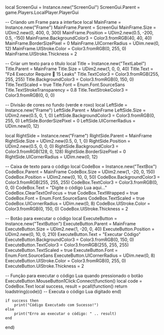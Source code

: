local ScreenGui = Instance.new("ScreenGui")
ScreenGui.Parent = game.Players.LocalPlayer.PlayerGui

-- Criando um Frame para a interface
local MainFrame = Instance.new("Frame")
MainFrame.Parent = ScreenGui
MainFrame.Size = UDim2.new(0, 400, 0, 300)
MainFrame.Position = UDim2.new(0.5, -200, 0.5, -150)
MainFrame.BackgroundColor3 = Color3.fromRGB(40, 40, 40)
MainFrame.BorderSizePixel = 0
MainFrame.UICornerRadius = UDim.new(0, 12)
MainFrame.UIStroke.Color = Color3.fromRGB(0, 255, 0)
MainFrame.UIStroke.Thickness = 2

-- Criar um texto para o título
local Title = Instance.new("TextLabel")
Title.Parent = MainFrame
Title.Size = UDim2.new(1, 0, 0, 40)
Title.Text = "Fz4 Executor Require 🤝 15 Leaks"
Title.TextColor3 = Color3.fromRGB(255, 255, 255)
Title.BackgroundColor3 = Color3.fromRGB(0, 150, 0)
Title.TextScaled = true
Title.Font = Enum.Font.SourceSans
Title.TextStrokeTransparency = 0.8
Title.TextStrokeColor3 = Color3.fromRGB(0, 0, 0)

-- Divisão de cores no fundo (verde e roxo)
local LeftSide = Instance.new("Frame")
LeftSide.Parent = MainFrame
LeftSide.Size = UDim2.new(0.5, 0, 1, 0)
LeftSide.BackgroundColor3 = Color3.fromRGB(0, 255, 0)
LeftSide.BorderSizePixel = 0
LeftSide.UICornerRadius = UDim.new(0, 12)

local RightSide = Instance.new("Frame")
RightSide.Parent = MainFrame
RightSide.Size = UDim2.new(0.5, 0, 1, 0)
RightSide.Position = UDim2.new(0.5, 0, 0, 0)
RightSide.BackgroundColor3 = Color3.fromRGB(128, 0, 128)
RightSide.BorderSizePixel = 0
RightSide.UICornerRadius = UDim.new(0, 12)

-- Caixa de texto para o código
local CodeBox = Instance.new("TextBox")
CodeBox.Parent = MainFrame
CodeBox.Size = UDim2.new(1, -20, 0, 150)
CodeBox.Position = UDim2.new(0, 10, 0, 50)
CodeBox.BackgroundColor3 = Color3.fromRGB(255, 255, 255)
CodeBox.TextColor3 = Color3.fromRGB(0, 0, 0)
CodeBox.Text = "Digite o código Lua aqui..."
CodeBox.ClearTextOnFocus = true
CodeBox.TextWrapped = true
CodeBox.Font = Enum.Font.SourceSans
CodeBox.TextScaled = true
CodeBox.UICornerRadius = UDim.new(0, 8)
CodeBox.UIStroke.Color = Color3.fromRGB(0, 150, 0)
CodeBox.UIStroke.Thickness = 2

-- Botão para executar o código
local ExecuteButton = Instance.new("TextButton")
ExecuteButton.Parent = MainFrame
ExecuteButton.Size = UDim2.new(1, -20, 0, 40)
ExecuteButton.Position = UDim2.new(0, 10, 0, 210)
ExecuteButton.Text = "Executar Código"
ExecuteButton.BackgroundColor3 = Color3.fromRGB(0, 150, 0)
ExecuteButton.TextColor3 = Color3.fromRGB(255, 255, 255)
ExecuteButton.TextScaled = true
ExecuteButton.Font = Enum.Font.SourceSans
ExecuteButton.UICornerRadius = UDim.new(0, 8)
ExecuteButton.UIStroke.Color = Color3.fromRGB(0, 255, 0)
ExecuteButton.UIStroke.Thickness = 2

-- Função para executar o código Lua quando pressionado o botão
ExecuteButton.MouseButton1Click:Connect(function()
    local code = CodeBox.Text
    local success, result = pcall(function()
        return loadstring(code)() -- Executa o código Lua digitado
    end)

    if success then
        print("Código Executado com Sucesso!")
    else
        print("Erro ao executar o código: " .. result)
    end
end)
